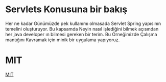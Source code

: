 # Servlets Konusuna bir bakış
Her ne kadar Günümüzde pek kullanımı olmasada Servlet Spring yapısının temelini oluşturuyor.
Bu kapsamda Neyin nasıl işlediğini bilmek açısından her java developer ın bilmesi gereken bir terim. Bu Örneğimizde Çalışma mantığını Kavramak için minik bir uygulama yapıyoruz.


# MIT
[MIT](https://choosealicense.com/licenses/mit/)